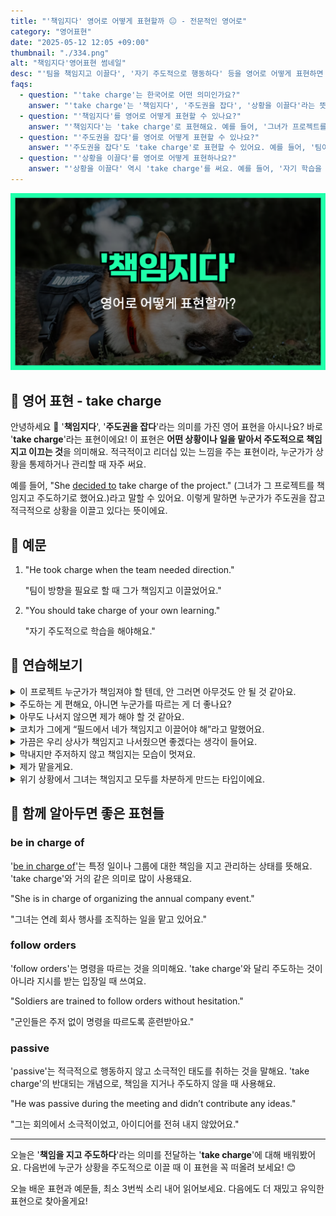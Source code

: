 ```yaml
---
title: "'책임지다' 영어로 어떻게 표현할까 😐 - 전문적인 영어로"
category: "영어표현"
date: "2025-05-12 12:05 +09:00"
thumbnail: "./334.png"
alt: "책임지다'영어표현 썸네일"
desc: "'팀을 책임지고 이끌다', '자기 주도적으로 행동하다' 등을 영어로 어떻게 표현하면 좋을까요? 예문과 함께 영어로 표현하는 법을 배워봅시다. 다양한 예문을 통해서 연습하고 본인의 표현으로 만들어 보세요."
faqs:
  - question: "'take charge'는 한국어로 어떤 의미인가요?"
    answer: "'take charge'는 '책임지다', '주도권을 잡다', '상황을 이끌다'라는 뜻이에요. 누군가가 적극적으로 상황을 관리하거나 이끌 때 사용하는 표현이에요."
  - question: "'책임지다'를 영어로 어떻게 표현할 수 있나요?"
    answer: "'책임지다'는 'take charge'로 표현해요. 예를 들어, '그녀가 프로젝트를 책임지고 주도했어요'는 'She took charge of the project.'라고 말해요."
  - question: "'주도권을 잡다'를 영어로 어떻게 표현할 수 있나요?"
    answer: "'주도권을 잡다'도 'take charge'로 표현할 수 있어요. 예를 들어, '팀이 방향을 필요로 할 때 그가 주도권을 잡았어요'는 'He took charge when the team needed direction.'라고 해요."
  - question: "'상황을 이끌다'를 영어로 어떻게 표현하나요?"
    answer: "'상황을 이끌다' 역시 'take charge'를 써요. 예를 들어, '자기 학습을 주도적으로 이끌어야 해요'는 'You should take charge of your own learning.'이라고 표현해요."
---
```


!['책임을지다' 영어표현 썸네일](./334.png)

## 🌟 영어 표현 - take charge

안녕하세요 👋 '**책임지다**', '**주도권을 잡다**'라는 의미를 가진 영어 표현을 아시나요? 바로 '**take charge**'라는 표현이에요! 이 표현은 **어떤 상황이나 일을 맡아서 주도적으로 책임지고 이끄는 것**을 의미해요. 적극적이고 리더십 있는 느낌을 주는 표현이라, 누군가가 상황을 통제하거나 관리할 때 자주 써요.

<script async src="https://pagead2.googlesyndication.com/pagead/js/adsbygoogle.js?client=ca-pub-1465612013356152"
     crossorigin="anonymous"></script>
<!-- engple-horizontal-ad -->

<ins class="adsbygoogle"
     style="display:block"
     data-ad-client="ca-pub-1465612013356152"
     data-ad-slot="2106896038"
     data-ad-format="auto"
     data-full-width-responsive="true"></ins>

<script>
     (adsbygoogle = window.adsbygoogle || []).push({});
</script>

예를 들어, "She [decided to](/blog/in-english/062.decide-to/) take charge of the project." (그녀가 그 프로젝트를 책임지고 주도하기로 했어요.)라고 말할 수 있어요. 이렇게 말하면 누군가가 주도권을 잡고 적극적으로 상황을 이끌고 있다는 뜻이에요.

## 📖 예문

1. "He took charge when the team needed direction."

   "팀이 방향을 필요로 할 때 그가 책임지고 이끌었어요."

2. "You should take charge of your own learning."

   "자기 주도적으로 학습을 해야해요."

## 💬 연습해보기

<details>
<summary>이 프로젝트 누군가가 책임져야 할 텐데, 안 그러면 아무것도 안 될 것 같아요.</summary>
<span>Someone has to take charge of this project or nothing's ever gonna get done.</span>
</details>

<details>
<summary>주도하는 게 편해요, 아니면 누군가를 따르는 게 더 좋나요?</summary>
<span>Are you comfortable taking charge, or would you rather follow someone else's lead?</span>
</details>

<details>
<summary>아무도 나서지 않으면 제가 해야 할 것 같아요.</summary>
<span>If nobody else takes charge, I guess I will.</span>
</details>

<details>
<summary>코치가 그에게 “필드에서 네가 책임지고 이끌어야 해”라고 말했어요.</summary>
<span>The coach told him, "You need to take charge out there on the field."</span>
</details>

<details>
<summary>가끔은 우리 상사가 책임지고 나서줬으면 좋겠다는 생각이 들어요.</summary>
<span>Sometimes <a href="/blog/in-english/118.i-wish/">I wish</a> my boss would take charge instead of leaving us hanging.</span>
</details>

<details>
<summary>막내지만 주저하지 않고 책임지는 모습이 멋져요.</summary>
<span>Even though he's the youngest, he’s not <a href="/blog/in-english/194.afraid/">afraid</a> to take charge.</span>
</details>

<details>
<summary>제가 맡을게요.</summary>
<span>Let me take charge of this.</span>
</details>

<details>
<summary>위기 상황에서 그녀는 책임지고 모두를 차분하게 만드는 타입이에요.</summary>
<span>In a crisis, she’s the type to take charge and keep everyone calm.</span>
</details>

## 🤝 함께 알아두면 좋은 표현들

### be in charge of

'[be in charge of](/blog/in-english/044.in-charge/)'는 특정 일이나 그룹에 대한 책임을 지고 관리하는 상태를 뜻해요. 'take charge'와 거의 같은 의미로 많이 사용돼요.

"She is in charge of organizing the annual company event."

"그녀는 연례 회사 행사를 조직하는 일을 맡고 있어요."

### follow orders

'follow orders'는 명령을 따르는 것을 의미해요. 'take charge'와 달리 주도하는 것이 아니라 지시를 받는 입장일 때 쓰여요.

"Soldiers are trained to follow orders without hesitation."

"군인들은 주저 없이 명령을 따르도록 훈련받아요."

### passive

'passive'는 적극적으로 행동하지 않고 소극적인 태도를 취하는 것을 말해요. 'take charge'의 반대되는 개념으로, 책임을 지거나 주도하지 않을 때 사용해요.

"He was passive during the meeting and didn’t contribute any ideas."

"그는 회의에서 소극적이었고, 아이디어를 전혀 내지 않았어요."

---

오늘은 '**책임을 지고 주도하다**'라는 의미를 전달하는 '**take charge**'에 대해 배워봤어요. 다음번에 누군가 상황을 주도적으로 이끌 때 이 표현을 꼭 떠올려 보세요! 😊

오늘 배운 표현과 예문들, 최소 3번씩 소리 내어 읽어보세요. 다음에도 더 재밌고 유익한 표현으로 찾아올게요!
